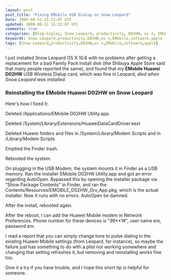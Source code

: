 ```yaml
---           
layout: post
post_title: "Fixing EMobile USB Dialup on Snow Leopard"
date: 2009-08-31 15:32:07 UTC
updated: 2009-08-31 15:32:07 UTC
comments: true
categories: [Blog-Cogley, Snow Leopard, productivity, D02HW, os x, EMobile, software, apple]
keywords: Snow Leopard,productivity,D02HW,os x,EMobile,software,apple
tags: [Snow Leopard,productivity,D02HW,os x,EMobile,software,apple]
---
```

 

I just installed Snow Leopard OS X 10.6 with no problems after getting a replacement for a bad Family Pack install disk (the Shibuya Apple Store said that many people reported the same), and found that my **EMobile Huawei D02HW** USB Wireless Dialup card, which was fine in Leopard, _died when Snow Leopard was installed_. 


### Reinstalling the EMobile Huawei D02HW on Snow Leopard



Here's how I fixed it: 





Deleted /Applications/EMobile D02HW Utility.app.


Deleted /System/Library/Extensions/HuaweiDataCardDriver.kext


Deleted Huawei folders and files in /System/Library/Modem Scripts and in /Library/Modem Scripts


Emptied the Finder trash.


Rebooted the system.


On plugging in the USB Modem, the system mounts it in Finder as a USB memory. Ran the installer EMobile D02HW Utility.app and got an error regarding AutoOpen. Bypassed this by opening the installer package via "Show Package Contents" in Finder, and ran the Contents/Resources/EMOBILE_D02HW_Drv_App.pkg, which is the actual installer. Now it runs with no errors. AutoOpen be damned.


After the install, rebooted again.


After the reboot, I can add the Huawei Mobile modem in Network Preferences. Phone number for these devices is "*99***1#", user name em, password em.





I read a report that you can simply change tone to pulse dialing in the existing Huawei Mobile settings (from Leopard, for instance), so maybe the failure just has something to do with a plist not working somewhere and changing that setting refreshes it, but removing and reinstalling works fine too. 


Give it a try if you have trouble, and I hope this short tip is helpful for someone. 


